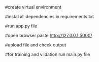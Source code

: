 #create virtual environment

#instal all dependencies in requirements.txt

#run app.py file

#open browser paste http://127.0.0.1:5000/

#upload file and chcek output

#for training and vlidation 
run main.py file